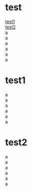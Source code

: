 # test

[test1](#test1)  
[test2](#test2)  
a  
a  
a  
a  
a  
a  






# test1
a  
a  
a  
a  
a  
a  





# test2
a  
a  
a  
a  
a  
a  
